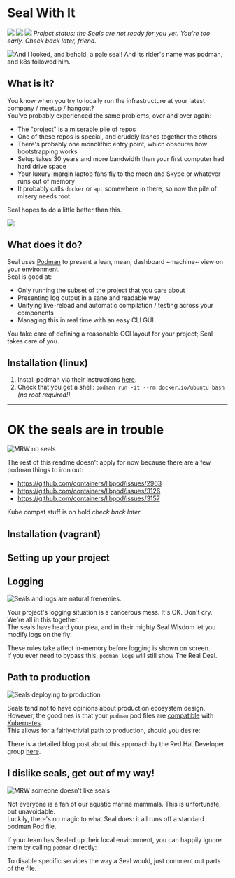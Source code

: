 # Seal With It

![](ci-badge) ![](godoc) ![](report-card) _Project status: the Seals are not ready for you yet. You're too early. Check back later, friend._

![And I looked, and behold, a pale seal! And its rider's name was podman, and k8s followed him.](https://i.imgur.com/hZntntm.gif)

## What is it?

You know when you try to locally run the infrastructure at your latest company / meetup / hangout?<br/>
You've probably experienced the same problems, over and over again:

* The "project" is a miserable pile of repos
* One of these repos is special, and crudely lashes together the others
* There's probably one monolithic entry point, which obscures how bootstrapping works
* Setup takes 30 years and more bandwidth than your first computer had hard drive space
* Your luxury-margin laptop fans fly to the moon and Skype or whatever runs out of memory
* It probably calls `docker` or `apt` somewhere in there, so now the pile of misery needs root

Seal hopes to do a little better than this.

![](demo.jpg)

## What does it do?

Seal uses [Podman](https://github.com/containers/libpod) to present a lean, mean, dashboard ~machine~ view on your environment.<br/>
Seal is good at:

* Only running the subset of the project that you care about
* Presenting log output in a sane and readable way
* Unifying live-reload and automatic compilation / testing across your components
* Managing this in real time with an easy CLI GUI

You take care of defining a reasonable OCI layout for your project; Seal takes care of you.

## Installation (linux)

1. Install podman via their instructions [here](https://github.com/containers/libpod/blob/master/install.md).
1. Check that you get a shell: `podman run -it --rm docker.io/ubuntu bash` _(no root required!)_

----

# OK the seals are in trouble

![MRW no seals](https://i.imgur.com/4C31r39.jpg)

The rest of this readme doesn't apply for now because there are a few podman things to iron out:

* https://github.com/containers/libpod/issues/2963
* https://github.com/containers/libpod/issues/3126
* https://github.com/containers/libpod/issues/3157

Kube compat stuff is on hold _check back later_


<!-- Build the proj -->

## Installation (vagrant)

<!--  -->

## Setting up your project

<!--  -->

## Logging

![Seals and logs are natural frenemies.](https://i.imgur.com/kcisDVM.jpg)

Your project's logging situation is a cancerous mess. It's OK. Don't cry. We're all in this together.<br/>
The seals have heard your plea, and in their mighty Seal Wisdom let you modify logs on the fly:
<!--
```yaml

```
 -->
These rules take affect in-memory before logging is shown on screen.<br/>
If you ever need to bypass this, `podman logs` will still show The Real Deal.

## Path to production

![Seals deploying to production](https://i.imgur.com/xBlrYYZ.gif)

Seals tend not to have opinions about production ecosystem design.<br/>
However, the good nes is that your `podman` pod files are [compatible](https://github.com/containers/libpod/blob/master/docs/podman-generate-kube.1.md) with [Kubernetes](https://kubernetes.io).<br/>
This allows for a fairly-trivial path to production, should you desire:

<!-- Demo

podman generate kube XYZ  > production.yml

kubectl create -f production.yml

-->

There is a detailed blog post about this approach by the Red Hat Developer group [here](https://developers.redhat.com/blog/2019/01/29/podman-kubernetes-yaml).

## I dislike seals, get out of my way!

![MRW someone doesn't like seals](https://i.imgur.com/x97Cwkd.gif)

<!-- Hah, this image needs shrinking ^, Github gets mad -->

Not everyone is a fan of our aquatic marine mammals. This is unfortunate, but unavoidable.<br/>
Luckily, there's no magic to what Seal does: it all runs off a standard podman Pod file.

If your team has Sealed up their local environment, you can happily ignore them by calling `podman` directly:


To disable specific services the way a Seal would, just comment out parts of the file.

